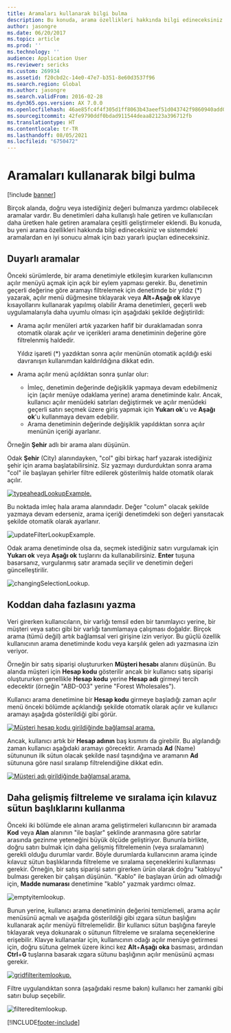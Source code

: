 ```yaml
---
title: Aramaları kullanarak bilgi bulma
description: Bu konuda, arama özellikleri hakkında bilgi edineceksiniz ve sistemdeki aramalardan en iyi sonucu almak için bazı yararlı ipuçları edineceksiniz.
author: jasongre
ms.date: 06/20/2017
ms.topic: article
ms.prod: ''
ms.technology: ''
audience: Application User
ms.reviewer: sericks
ms.custom: 269934
ms.assetid: f20cbd2c-14e0-47e7-b351-8e60d3537f96
ms.search.region: Global
ms.author: jasongre
ms.search.validFrom: 2016-02-28
ms.dyn365.ops.version: AX 7.0.0
ms.openlocfilehash: 46ae85fc4f4f305d1ff8063b43aeef51d043742f9860940add0e0dbca02413d4
ms.sourcegitcommit: 42fe9790ddf0bdad911544deaa82123a396712fb
ms.translationtype: HT
ms.contentlocale: tr-TR
ms.lasthandoff: 08/05/2021
ms.locfileid: "6750472"
---
```

# <a name="find-information-by-using-lookups"></a>Aramaları kullanarak bilgi bulma

[!include [banner](../includes/banner.md)]

Birçok alanda, doğru veya istediğiniz değeri bulmanıza yardımcı olabilecek aramalar vardır. Bu denetimleri daha kullanışlı hale getiren ve kullanıcıları daha üretken hale getiren aramalara çeşitli geliştirmeler eklendi. Bu konuda, bu yeni arama özellikleri hakkında bilgi edineceksiniz ve sistemdeki aramalardan en iyi sonucu almak için bazı yararlı ipuçları edineceksiniz.

## <a name="responsive-lookups"></a>Duyarlı aramalar

Önceki sürümlerde, bir arama denetimiyle etkileşim kurarken kullanıcının açılır menüyü açmak için açık bir eylem yapması gerekir. Bu, denetimin geçerli değerine göre aramayı filtrelemek için denetimde bir yıldız (\*) yazarak, açılır menü düğmesine tıklayarak veya **Alt**+**Aşağı ok** klavye kısayollarını kullanarak yapılmış olabilir Arama denetimleri, geçerli web uygulamalarıyla daha uyumlu olması için aşağıdaki şekilde değiştirildi:

- Arama açılır menüleri artık yazarken hafif bir duraklamadan sonra otomatik olarak açılır ve içerikleri arama denetiminin değerine göre filtrelenmiş haldedir.

    Yıldız işareti (\*) yazdıktan sonra açılır menünün otomatik açıldığı eski davranışın kullanımdan kaldırıldığına dikkat edin.

- Arama açılır menü açıldıktan sonra şunlar olur:

    - İmleç, denetimin değerinde değişiklik yapmaya devam edebilmeniz için (açılır menüye odaklama yerine) arama denetiminde kalır. Ancak, kullanıcı açılır menüdeki satırları değiştirmek ve açılır menüdeki geçerli satırı seçmek üzere giriş yapmak için **Yukarı ok**'u ve **Aşağı ok**'u kullanmaya devam edebilir.
    - Arama denetiminin değerinde değişiklik yapıldıktan sonra açılır menünün içeriği ayarlanır.

Örneğin **Şehir** adlı bir arama alanı düşünün.

Odak **Şehir** (City) alanındayken, "col" gibi birkaç harf yazarak istediğiniz şehir için arama başlatabilirsiniz. Siz yazmayı durdurduktan sonra arama "col" ile başlayan şehirler filtre edilerek gösterilmiş halde otomatik olarak açılır.

[![typeaheadLookupExample.](./media/typeaheadlookupexample.png)](./media/typeaheadlookupexample.png)

Bu noktada imleç hala arama alanındadır. Değer "colum" olacak şekilde yazmaya devam ederseniz, arama içeriği denetimdeki son değeri yansıtacak şekilde otomatik olarak ayarlanır.

![updateFilterLookupExample.](./media/updatefilterlookupexample.png)

Odak arama denetiminde olsa da, seçmek istediğiniz satırı vurgulamak için **Yukarı ok** veya **Aşağı ok** tuşlarını da kullanabilirsiniz. **Enter** tuşuna basarsanız, vurgulanmış satır aramada seçilir ve denetimin değeri güncelleştirilir.

![changingSelectionLookup.](./media/changingselectionlookup.png)

## <a name="typing-in-more-than-ids"></a>Koddan daha fazlasını yazma

Veri girerken kullanıcıların, bir varlığı temsil eden bir tanımlayıcı yerine, bir müşteri veya satıcı gibi bir varlığı tanımlamaya çalışması doğaldır. Birçok arama (tümü değil) artık bağlamsal veri girişine izin veriyor. Bu güçlü özellik kullanıcının arama denetiminde kodu veya karşılık gelen adı yazmasına izin veriyor.

Örneğin bir satış siparişi oluştururken **Müşteri hesabı** alanını düşünün. Bu alanda müşteri için **Hesap kodu** gösterilir ancak bir kullanıcı satış siparişi oluştururken genellikle **Hesap kodu** yerine **Hesap adı** girmeyi tercih edecektir (örneğin "ABD-003" yerine "Forest Wholesales").

Kullanıcı arama denetimine bir **Hesap kodu** girmeye başladığı zaman açılır menü önceki bölümde açıklandığı şekilde otomatik olarak açılır ve kullanıcı aramayı aşağıda gösterildiği gibi görür.

[![Müşteri hesap kodu girildiğinde bağlamsal arama.](./media/howtocontextuallookups-1.png)](./media/howtocontextuallookups-1.png)

Ancak, kullanıcı artık bir **Hesap adının** baş kısmını da girebilir. Bu algılandığı zaman kullanıcı aşağıdaki aramayı görecektir. Aramada **Ad** (Name) sütununun ilk sütun olacak şekilde nasıl taşındığına ve aramanın **Ad** sütununa göre nasıl sıralanıp filtrelendiğine dikkat edin.

[![Müşteri adı girildiğinde bağlamsal arama.](./media/howtocontextuallookups-2.png)](./media/howtocontextuallookups-2.png)

## <a name="using-grid-column-headers-for-more-advanced-filtering-and-sorting"></a>Daha gelişmiş filtreleme ve sıralama için kılavuz sütun başlıklarını kullanma

Önceki iki bölümde ele alınan arama geliştirmeleri kullanıcının bir aramada **Kod** veya **Alan** alanının "ile başlar" şeklinde aranmasına göre satırlar arasında gezinme yeteneğini büyük ölçüde geliştiriyor. Bununla birlikte, doğru satırı bulmak için daha gelişmiş filtrelemenin (veya sıralamanın) gerekli olduğu durumlar vardır. Böyle durumlarda kullanıcının arama içinde kılavuz sütun başlıklarında filtreleme ve sıralama seçeneklerini kullanması gerekir. Örneğin, bir satış siparişi satırı girerken ürün olarak doğru "kabloyu" bulması gereken bir çalışan düşünün. "Kablo" ile başlayan ürün adı olmadığı için, **Madde numarası** denetimine "kablo" yazmak yardımcı olmaz.

![emptyitemlookup.](./media/emptyitemlookup.png)

Bunun yerine, kullanıcı arama denetiminin değerini temizlemeli, arama açılır menüsünü açmalı ve aşağıda gösterildiği gibi ızgara sütun başlığını kullanarak açılır menüyü filtrelemelidir. Bir kullanıcı sütun başlığına fareyle tıklayarak veya dokunarak o sütunun filtreleme ve sıralama seçeneklerine erişebilir. Klavye kullananlar için, kullanıcının odağı açılır menüye getirmesi için, doğru sütuna gelmek üzere ikinci kez **Alt**+**Aşağı** **oka** basması, ardından **Ctrl**+**G** tuşlarına basarak ızgara sütunu başlığının açılır menüsünü açması gerekir.

[![gridfilteritemlookup.](./media/gridfilteritemlookup.png)](./media/gridfilteritemlookup.png)

Filtre uygulandıktan sonra (aşağıdaki resme bakın) kullanıcı her zamanki gibi satırı bulup seçebilir.

![filtereditemlookup.](./media/filtereditemlookup.png)


[!INCLUDE[footer-include](../../../includes/footer-banner.md)]